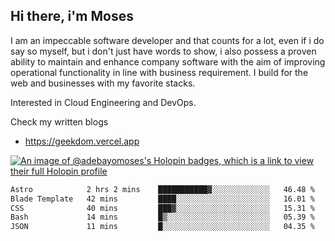 ## Hi there, i'm Moses

I am an impeccable software developer and that counts for a lot, even if i do say so myself, but i don't just have words to show, i also possess a proven ability to maintain and enhance company software with the aim of improving operational functionality in line with business requirement. I build for the web and businesses with my favorite stacks.

Interested in Cloud Engineering and DevOps.

Check my written blogs
- https://geekdom.vercel.app

[![An image of @adebayomoses's Holopin badges, which is a link to view their full Holopin profile](https://holopin.me/adebayomoses)](https://holopin.io/@adebayomoses)

<!--START_SECTION:waka-->

```txt
Astro            2 hrs 2 mins    ███████████▓░░░░░░░░░░░░░   46.48 %
Blade Template   42 mins         ████░░░░░░░░░░░░░░░░░░░░░   16.01 %
CSS              40 mins         ███▓░░░░░░░░░░░░░░░░░░░░░   15.31 %
Bash             14 mins         █▒░░░░░░░░░░░░░░░░░░░░░░░   05.39 %
JSON             11 mins         █░░░░░░░░░░░░░░░░░░░░░░░░   04.35 %
```

<!--END_SECTION:waka-->
